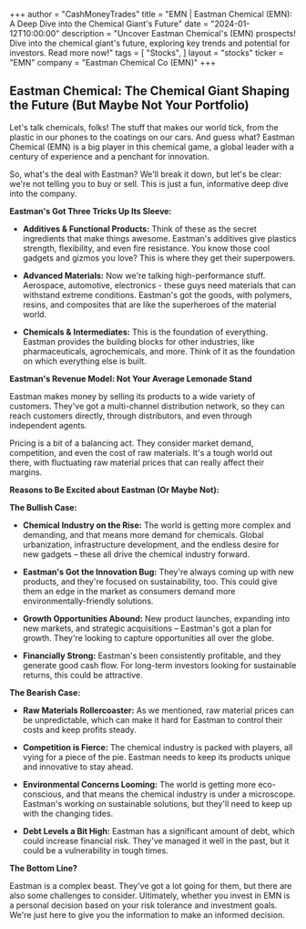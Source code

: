+++
author = "CashMoneyTrades"
title = "EMN |  Eastman Chemical (EMN): A Deep Dive into the Chemical Giant's Future"
date = "2024-01-12T10:00:00"
description = "Uncover Eastman Chemical's (EMN) prospects! Dive into the chemical giant's future, exploring key trends and potential for investors.  Read more now!"
tags = [
"Stocks",
]
layout = "stocks"
ticker = "EMN"
company = "Eastman Chemical Co (EMN)"
+++
        


## Eastman Chemical: The Chemical Giant Shaping the Future (But Maybe Not Your Portfolio)

Let's talk chemicals, folks! The stuff that makes our world tick, from the plastic in our phones to the coatings on our cars. And guess what? Eastman Chemical (EMN) is a big player in this chemical game, a global leader with a century of experience and a penchant for innovation.  

So, what's the deal with Eastman? We'll break it down, but let's be clear:  we're not telling you to buy or sell.  This is just a fun, informative deep dive into the company.

**Eastman's Got Three Tricks Up Its Sleeve:**

* **Additives & Functional Products:** Think of these as the secret ingredients that make things awesome. Eastman's additives give plastics strength, flexibility, and even fire resistance. You know those cool gadgets and gizmos you love? This is where they get their superpowers.

* **Advanced Materials:** Now we're talking high-performance stuff. Aerospace, automotive, electronics - these guys need materials that can withstand extreme conditions. Eastman's got the goods, with polymers, resins, and composites that are like the superheroes of the material world.

* **Chemicals & Intermediates:** This is the foundation of everything. Eastman provides the building blocks for other industries, like pharmaceuticals, agrochemicals, and more. Think of it as the foundation on which everything else is built.

**Eastman's Revenue Model:  Not Your Average Lemonade Stand**

Eastman makes money by selling its products to a wide variety of customers. They've got a multi-channel distribution network, so they can reach customers directly, through distributors, and even through independent agents.  

Pricing is a bit of a balancing act. They consider market demand, competition, and even the cost of raw materials.  It's a tough world out there, with fluctuating raw material prices that can really affect their margins.

**Reasons to Be Excited about Eastman (Or Maybe Not):**

**The Bullish Case:**

* **Chemical Industry on the Rise:**  The world is getting more complex and demanding, and that means more demand for chemicals. Global urbanization, infrastructure development, and the endless desire for new gadgets – these all drive the chemical industry forward.

* **Eastman's Got the Innovation Bug:** They're always coming up with new products, and they're focused on sustainability, too. This could give them an edge in the market as consumers demand more environmentally-friendly solutions.

* **Growth Opportunities Abound:** New product launches, expanding into new markets, and strategic acquisitions – Eastman's got a plan for growth. They're looking to capture opportunities all over the globe.

* **Financially Strong:** Eastman's been consistently profitable, and they generate good cash flow. For long-term investors looking for sustainable returns, this could be attractive. 

**The Bearish Case:**

* **Raw Materials Rollercoaster:** As we mentioned, raw material prices can be unpredictable, which can make it hard for Eastman to control their costs and keep profits steady.

* **Competition is Fierce:** The chemical industry is packed with players, all vying for a piece of the pie.  Eastman needs to keep its products unique and innovative to stay ahead.

* **Environmental Concerns Looming:** The world is getting more eco-conscious, and that means the chemical industry is under a microscope. Eastman's working on sustainable solutions, but they'll need to keep up with the changing tides.

* **Debt Levels a Bit High:**  Eastman has a significant amount of debt, which could increase financial risk.  They've managed it well in the past, but it could be a vulnerability in tough times.

**The Bottom Line?**

Eastman is a complex beast. They've got a lot going for them, but there are also some challenges to consider.  Ultimately, whether you invest in EMN is a personal decision based on your risk tolerance and investment goals. We're just here to give you the information to make an informed decision.

        
